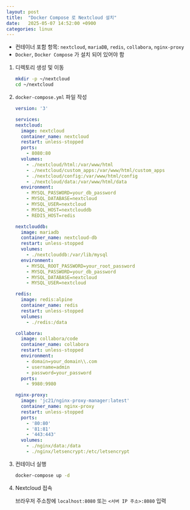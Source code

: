 ```yaml
---
layout: post
title:  "Docker Compose 로 Nextcloud 설치"
date:   2025-05-07 14:52:00 +0900
categories: linux
---
```

- 컨테이너 포함 항목: `nextcloud`, `mariaDB`, `redis`, `collabora`, `nginx-proxy`  
- `Docker`, `Docker Compose` 가 설치 되어 있어야 함  

1. 디렉토리 생성 및 이동

    ```bash
    mkdir -p ~/nextcloud
    cd ~/nextcloud
    ```

2. `docker-compose.yml` 파일 작성

    ```yaml
    version: '3'

    services:
    nextcloud:
      image: nextcloud
      container_name: nextcloud
      restart: unless-stopped
      ports:
        - 8080:80
      volumes:
        - ./nextcloud/html:/var/www/html
        - ./nextcloud/custom_apps:/var/www/html/custom_apps
        - ./nextcloud/config:/var/www/html/config
        - ./nextcloud/data:/var/www/html/data
      environment:
        - MYSQL_PASSWORD=your_db_password
        - MYSQL_DATABASE=nextcloud
        - MYSQL_USER=nextcloud
        - MYSQL_HOST=nextclouddb
        - REDIS_HOST=redis

    nextclouddb:
      image: mariadb
      container_name: nextcloud-db
      restart: unless-stopped
      volumes:
        - ./nextclouddb:/var/lib/mysql
      environment:
        - MYSQL_ROOT_PASSWORD=your_root_password
        - MYSQL_PASSWORD=your_db_password
        - MYSQL_DATABASE=nextcloud
        - MYSQL_USER=nextcloud

    redis:
      image: redis:alpine
      container_name: redis
      restart: unless-stopped
      volumes:
        - ./redis:/data

    collabora:
      image: collabora/code
      container_name: collabora
      restart: unless-stopped
      environment:
        - domain=your_domain\\.com
        - username=admin
        - password=your_password
      ports:
        - 9980:9980

    nginx-proxy:
      image: 'jc21/nginx-proxy-manager:latest'
      container_name: nginx-proxy
      restart: unless-stopped
      ports:
        - '80:80'
        - '81:81'
        - '443:443'
      volumes:
        - ./nginx/data:/data
        - ./nginx/letsencrypt:/etc/letsencrypt
    ```

3. 컨테이너 실행

    ```bash
    docker-compose up -d
    ```

4. Nextcloud 접속

    브라우저 주소창에 `localhost:8080` 또는 `<서버 IP 주소>:8080` 입력  